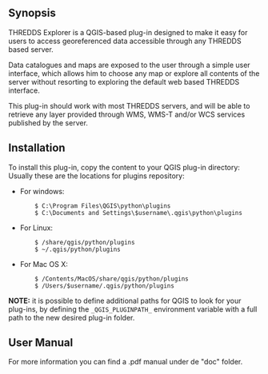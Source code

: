 ## Synopsis

THREDDS Explorer is a QGIS-based plug-in designed to make it easy for users to access georeferenced data accessible through any THREDDS based server.  

Data catalogues and maps are exposed to the user through a simple user interface, which allows him to choose any map or explore all contents of the server without resorting to exploring the default web based THREDDS interface.

This plug-in should work with most THREDDS servers, and will be able to retrieve any layer provided through WMS, WMS-T and/or WCS services published by the server.

## Installation

To install this plug-in, copy the content to your QGIS plug-in directory:
Usually these are the locations for plugins repository:

* For windows:
	```
	    $ C:\Program Files\QGIS\python\plugins
		$ C:\Documents and Settings\$username\.qgis\python\plugins
    ```
* For Linux:
	```
	    $ /share/qgis/python/plugins
		$ ~/.qgis/python/plugins
    ```
* For Mac OS X:
	```
	    $ /Contents/MacOS/share/qgis/python/plugins
        $ /Users/$username/.qgis/python/plugins
    ```

**NOTE:**
it is possible to define additional paths for QGIS to look for your plug-ins, by defining the `_QGIS_PLUGINPATH_` environment variable with a full path to the new desired plug-in folder.

## User Manual
For more information you can find a .pdf manual under de "doc" folder.
